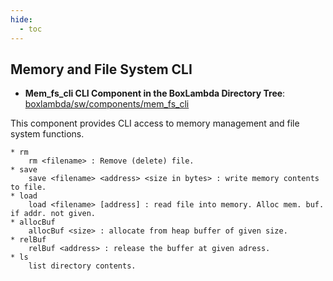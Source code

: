 ```yaml
---
hide:
  - toc
---
```


## Memory and File System CLI

- **Mem_fs_cli CLI Component in the BoxLambda Directory Tree**:
  [boxlambda/sw/components/mem_fs_cli](https://github.com/epsilon537/boxlambda/tree/master/sw/components/mem_fs_cli)

This component provides CLI access to memory management and file system functions.

```
* rm
    rm <filename> : Remove (delete) file.
* save
    save <filename> <address> <size in bytes> : write memory contents to file.
* load
    load <filename> [address] : read file into memory. Alloc mem. buf. if addr. not given.
* allocBuf
    allocBuf <size> : allocate from heap buffer of given size.
* relBuf
    relBuf <address> : release the buffer at given adress.
* ls
    list directory contents.
```

